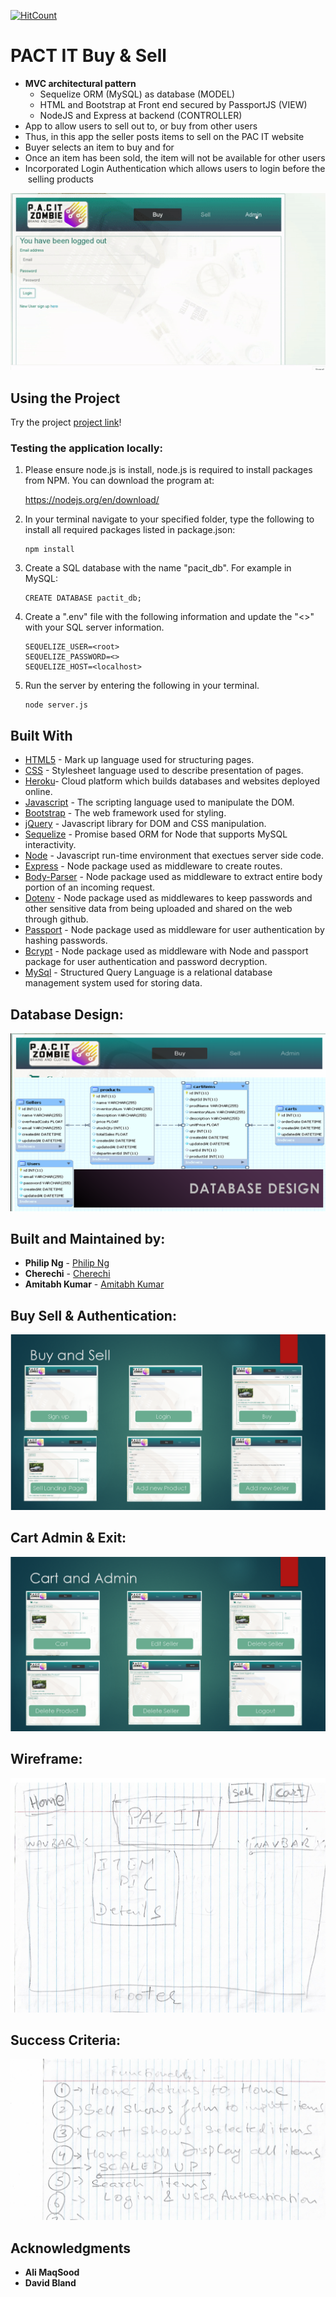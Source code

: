 [![HitCount](http://hits.dwyl.com/Amitabh-K/PAC-IT-Buy-N-Sell.svg)](http://hits.dwyl.com/Amitabh-K/PAC-IT-Buy-N-Sell)

# PACT IT Buy & Sell
 * **MVC architectural pattern** 
    * Sequelize  ORM (MySQL) as database (MODEL)
    * HTML and Bootstrap  at Front end secured by PassportJS (VIEW)
    * NodeJS and Express at backend (CONTROLLER)
* App to allow users to sell out to, or buy from other users 
* Thus, in this app the seller posts items to sell on the PAC IT website
* Buyer  selects an item to buy and for 
* Once an item has been sold, the item will not be available for  other users
* Incorporated Login Authentication which allows users to login before the selling products



![demo](/public/images/pac.gif)

## Using the Project

Try the project  [project link](https://pac-it-buy-sell.herokuapp.com/prods/)!

### Testing the application locally:
1. Please ensure node.js is install, node.js is required to install packages from NPM. You can download the program at:

    https://nodejs.org/en/download/


2. In your terminal navigate to your specified folder, type the following to install all required packages listed in package.json:
    ```
    npm install
    ```

3. Create a SQL database with the name "pacit_db". For example in MySQL:
    ```
    CREATE DATABASE pactit_db;
    ```

4. Create a ".env" file with the following information and update the "<>" with your SQL server information.
    ```
    SEQUELIZE_USER=<root>
    SEQUELIZE_PASSWORD=<>
    SEQUELIZE_HOST=<localhost>
    ```

5. Run the server by entering the following in your terminal.
    ```
    node server.js
    ```

## Built With

* [HTML5](https://developer.mozilla.org/en-US/docs/Web/Guide/HTML/HTML5) - Mark up language used for structuring pages. 
* [CSS](https://developer.mozilla.org/en-US/docs/Web/CSS) - Stylesheet language used to describe presentation of pages.
* [Heroku](https://www.heroku.com/)- Cloud platform which builds databases and websites deployed online. 
* [Javascript](https://www.javascript.com/) - The scripting language used to manipulate the DOM. 
* [Bootstrap](https://getbootstrap.com/docs/4.1/getting-started/introduction/) - The web framework used for styling. 
* [jQuery](http://jquery.com/) - Javascript library for DOM and CSS manipulation.
* [Sequelize](http://docs.sequelizejs.com/) - Promise based ORM for Node that supports MySQL interactivity.
* [Node](https://nodejs.org/en) - Javascript run-time environment that exectues server side code.
* [Express](https://www.npmjs.com/package/express) - Node package used as middleware to create routes.
* [Body-Parser](https://www.npmjs.com/package/body-parser) - Node package used as middleware to extract entire body portion of an incoming request.
* [Dotenv](https://www.npmjs.com/package/dotenv) - Node package used as middlewares to keep passwords and other sensitive data from being uploaded and shared on the web through github. 
* [Passport](https://www.npmjs.com/package/passport) - Node package used as middleware for user authentication by hashing passwords. 
* [Bcrypt](https://www.npmjs.com/package/bcrypt) - Node package used as middleware with Node and passport package for user authentication and password decryption. 
* [MySql](https://www.mysql.com/) - Structured Query Language is a relational database management system used for storing data.


## Database Design:


![demo](/public/images/sql.png)


## Built and Maintained by:


* **Philip Ng**  - [Philip Ng](https://github.com/RED-NG)
* **Cherechi**  - [Cherechi](https://github.com/cherechic)
* **Amitabh Kumar**  - [Amitabh Kumar](https://github.com/Amitabh-K)


## Buy Sell & Authentication:

![demo](/public/images/buy.png)


## Cart Admin & Exit:


![demo](/public/images/sell.png)


## Wireframe:

![demo](/public/images/wireframe.png)

## Success Criteria:


![demo](/public/images/sucess.jpg)


## Acknowledgments

* **Ali MaqSood** 
* **David Bland**


